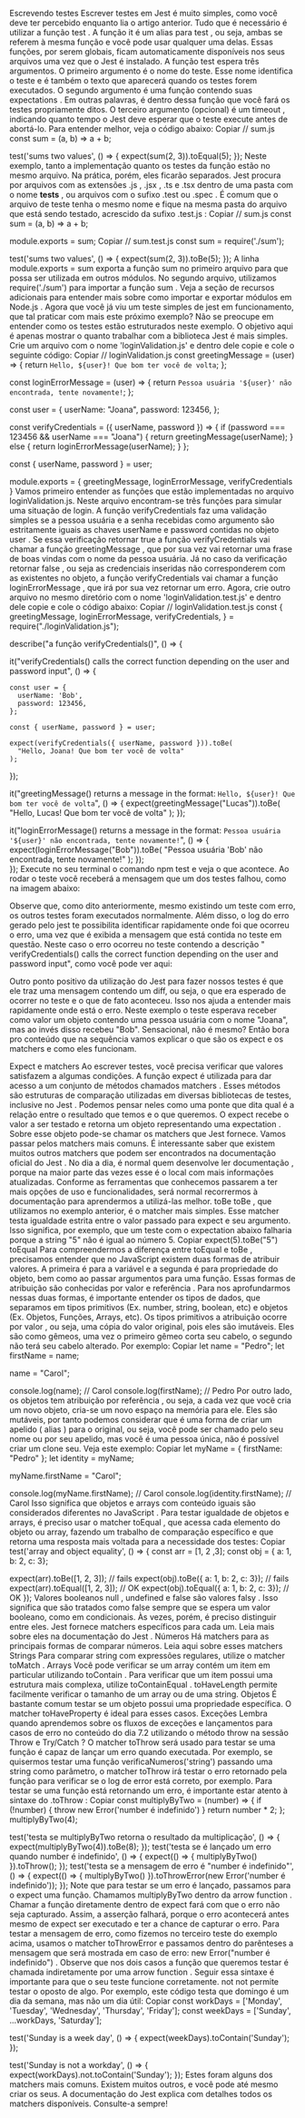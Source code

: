 Escrevendo testes
Escrever testes em Jest é muito simples, como você deve ter percebido enquanto lia o artigo anterior. Tudo que é necessário é utilizar a função test . A função it é um alias para test , ou seja, ambas se referem à mesma função e você pode usar qualquer uma delas. Essas funções, por serem globais, ficam automaticamente disponíveis nos seus arquivos uma vez que o Jest é instalado.
A função test espera três argumentos. O primeiro argumento é o nome do teste. Esse nome identifica o teste e é também o texto que aparecerá quando os testes forem executados. O segundo argumento é uma função contendo suas expectations . Em outras palavras, é dentro dessa função que você fará os testes propriamente ditos. O terceiro argumento (opcional) é um timeout , indicando quanto tempo o Jest deve esperar que o teste execute antes de abortá-lo.
Para entender melhor, veja o código abaixo:
Copiar
// sum.js
const sum = (a, b) => a + b;

test('sums two values', () => {
  expect(sum(2, 3)).toEqual(5);
});
Neste exemplo, tanto a implementação quanto os testes da função estão no mesmo arquivo. Na prática, porém, eles ficarão separados. Jest procura por arquivos com as extensões .js , .jsx , .ts e .tsx dentro de uma pasta com o nome __tests__ , ou arquivos com o sufixo .test ou .spec . É comum que o arquivo de teste tenha o mesmo nome e fique na mesma pasta do arquivo que está sendo testado, acrescido da sufixo .test.js :
Copiar
// sum.js
const sum = (a, b) => a + b;

module.exports = sum;
Copiar
// sum.test.js
const sum = require('./sum');

test('sums two values', () => {
  expect(sum(2, 3)).toBe(5);
});
A linha module.exports = sum exporta a função sum no primeiro arquivo para que possa ser utilizada em outros módulos. No segundo arquivo, utilizamos require('./sum') para importar a função sum . Veja a seção de recursos adicionais para entender mais sobre como importar e exportar módulos em Node.js .
Agora que você já viu um teste simples de jest em funcionamento, que tal praticar com mais este próximo exemplo? Não se preocupe em entender como os testes estão estruturados neste exemplo. O objetivo aqui é apenas mostrar o quanto trabalhar com a biblioteca Jest é mais simples.
Crie um arquivo com o nome 'loginValidation.js' e dentro dele copie e cole o seguinte código:
Copiar
// loginValidation.js
const greetingMessage = (user) => {
  return `Hello, ${user}! Que bom ter você de volta`;
};

const loginErrorMessage = (user) => {
  return `Pessoa usuária '${user}' não encontrada, tente novamente!`;
};

const user = {
  userName: "Joana",
  password: 123456,
};

const verifyCredentials = ({ userName, password }) => {
  if (password === 123456 && userName === "Joana") {
    return greetingMessage(userName);
  } else {
    return loginErrorMessage(userName);
  }
};

const { userName, password } = user;

module.exports = { greetingMessage, loginErrorMessage, verifyCredentials }
Vamos primeiro entender as funções que estão implementadas no arquivo loginValidation.js. Neste arquivo encontram-se três funções para simular uma situação de login. A função verifyCredentials faz uma validação simples se a pessoa usuária e a senha recebidas como argumento são estritamente iguais as chaves userName e password contidas no objeto user . Se essa verificação retornar true a função verifyCredentials vai chamar a função greetingMessage , que por sua vez vai retornar uma frase de boas vindas com o nome da pessoa usuária. Já no caso da verificação retornar false , ou seja as credenciais inseridas não corresponderem com as existentes no objeto, a função verifyCredentials vai chamar a função loginErrorMessage , que irá por sua vez retornar um erro.
Agora, crie outro arquivo no mesmo diretório com o nome 'loginValidation.test.js' e dentro dele copie e cole o código abaixo:
Copiar
// loginValidation.test.js
const {
  greetingMessage,
  loginErrorMessage,
  verifyCredentials,
} = require("./loginValidation.js");

describe("a função verifyCredentials()", () => {
  
  it("verifyCredentials() calls the correct function depending on the user and password input", () => {
    
    const user = {
      userName: 'Bob',
      password: 123456,
    };
      
    const { userName, password } = user;

    expect(verifyCredentials({ userName, password })).toBe(
      "Hello, Joana! Que bom ter você de volta"
    ); 
  });

  it("greetingMessage() returns a message in the format: `Hello, ${user}! Que bom ter você de volta`", () => {
    expect(greetingMessage("Lucas")).toBe(
      "Hello, Lucas! Que bom ter você de volta"
    );
  });

  it("loginErrorMessage() returns a message in the format: `Pessoa usuária '${user}' não encontrada, tente novamente!`", () => {
    expect(loginErrorMessage("Bob")).toBe(
      "Pessoa usuária 'Bob' não encontrada, tente novamente!"
    );
  });  
});
Execute no seu terminal o comando npm test e veja o que acontece. Ao rodar o teste você receberá a mensagem que um dos testes falhou, como na imagem abaixo:

Observe que, como dito anteriormente, mesmo existindo um teste com erro, os outros testes foram executados normalmente. Além disso, o log do erro gerado pelo jest te possibilita identificar rapidamente onde foi que ocorreu o erro, uma vez que é exibida a mensagem que está contida no teste em questão. Neste caso o erro ocorreu no teste contendo a descrição " verifyCredentials() calls the correct function depending on the user and password input", como você pode ver aqui:

Outro ponto positivo da utilização do Jest para fazer nossos testes é que ele traz uma mensagem contendo um diff, ou seja, o que era esperado de ocorrer no teste e o que de fato aconteceu. Isso nos ajuda a entender mais rapidamente onde está o erro. Neste exemplo o teste esperava receber como valor um objeto contendo uma pessoa usuária com o nome "Joana", mas ao invés disso recebeu "Bob".
Sensacional, não é mesmo? Então bora pro conteúdo que na sequência vamos explicar o que são os expect e os matchers e como eles funcionam.

Expect e matchers
Ao escrever testes, você precisa verificar que valores satisfazem a algumas condições. A função expect é utilizada para dar acesso a um conjunto de métodos chamados matchers . Esses métodos são estruturas de comparação utilizadas em diversas bibliotecas de testes, inclusive no Jest . Podemos pensar neles como uma ponte que dita qual é a relação entre o resultado que temos e o que queremos. O expect recebe o valor a ser testado e retorna um objeto representando uma expectation . Sobre esse objeto pode-se chamar os matchers que Jest fornece.
Vamos passar pelos matchers mais comuns. É interessante saber que existem muitos outros matchers que podem ser encontrados na documentação oficial do Jest . No dia a dia, é normal quem desenvolve ler documentação , porque na maior parte das vezes esse é o local com mais informações atualizadas. Conforme as ferramentas que conhecemos passarem a ter mais opções de uso e funcionalidades, será normal recorrermos à documentação para aprendermos a utilizá-las melhor.
toBe
toBe , que utilizamos no exemplo anterior, é o matcher mais simples. Esse matcher testa igualdade estrita entre o valor passado para expect e seu argumento. Isso significa, por exemplo, que um teste com o expectation abaixo falharia porque a string "5" não é igual ao número 5.
Copiar
expect(5).toBe("5")
toEqual
Para compreendermos a diferença entre toEqual e toBe , precisamos entender que no JavaScript existem duas formas de atribuir valores. A primeira é para a variável e a segunda é para propriedade do objeto, bem como ao passar argumentos para uma função. Essas formas de atribuição são conhecidas por valor e referência .
Para nos aprofundarmos nessas duas formas, é importante entender os tipos de dados, que separamos em tipos primitivos (Ex. number, string, boolean, etc) e objetos (Ex. Objetos, Funções, Arrays, etc).
Os tipos primitivos a atribuição ocorre por valor , ou seja, uma cópia do valor original, pois eles são imutáveis. Eles são como gêmeos, uma vez o primeiro gêmeo corta seu cabelo, o segundo não terá seu cabelo alterado. Por exemplo:
Copiar
let name = "Pedro";
let firstName = name;

name = "Carol";

console.log(name); // Carol
console.log(firstName); // Pedro
Por outro lado, os objetos tem atribuição por referência , ou seja, a cada vez que você cria um novo objeto, cria-se um novo espaço na memória para ele. Eles são mutáveis, por tanto podemos considerar que é uma forma de criar um apelido ( alias ) para o original, ou seja, você pode ser chamado pelo seu nome ou por seu apelido, mas você é uma pessoa única, não é possível criar um clone seu. Veja este exemplo:
Copiar
let myName = { firstName: "Pedro" };
let identity = myName;

myName.firstName = "Carol";

console.log(myName.firstName); // Carol
console.log(identity.firstName); // Carol
Isso significa que objetos e arrays com conteúdo iguais são considerados diferentes no JavaScript . Para testar igualdade de objetos e arrays, é preciso usar o matcher toEqual , que acessa cada elemento do objeto ou array, fazendo um trabalho de comparação específico e que retorna uma resposta mais voltada para a necessidade dos testes:
Copiar
test('array and object equality', () => {
  const arr = [1, 2 ,3];
  const obj = { a: 1, b: 2, c: 3};

  expect(arr).toBe([1, 2, 3]); // fails
  expect(obj).toBe({ a: 1, b: 2, c: 3}); // fails
  expect(arr).toEqual([1, 2, 3]); // OK
  expect(obj).toEqual({ a: 1, b: 2, c: 3}); // OK
});
Valores booleanos
null , undefined e false são valores falsy . Isso significa que são tratados como false sempre que se espera um valor booleano, como em condicionais. Às vezes, porém, é preciso distinguir entre eles. Jest fornece matchers específicos para cada um. Leia mais sobre eles na documentação do Jest .
Números
Há matchers para as principais formas de comparar números. Leia aqui sobre esses matchers
Strings
Para comparar string com expressões regulares, utilize o matcher toMatch .
Arrays
Você pode verificar se um array contém um item em particular utilizando toContain . Para verificar que um item possui uma estrutura mais complexa, utilize toContainEqual . toHaveLength permite facilmente verificar o tamanho de um array ou de uma string.
Objetos
É bastante comum testar se um objeto possui uma propriedade específica. O matcher toHaveProperty é ideal para esses casos.
Exceções
Lembra quando aprendemos sobre os fluxos de exceções e lançamentos para casos de erro no conteúdo do dia 7.2 utilizando o método throw na sessão Throw e Try/Catch ? O matcher toThrow será usado para testar se uma função é capaz de lançar um erro quando executada. Por exemplo, se quisermos testar uma função verificaNumeros('string') passando uma string como parâmetro, o matcher toThrow irá testar o erro retornado pela função para verificar se o log de error está correto, por exemplo. Para testar se uma função está retornando um erro, é importante estar atento à sintaxe do .toThrow :
Copiar
const multiplyByTwo = (number) => {
  if (!number) {
    throw new Error('number é indefinido')
  }
  return number * 2;
};
multiplyByTwo(4);

test('testa se multiplyByTwo retorna o resultado da multiplicação', () => {
  expect(multiplyByTwo(4)).toBe(8);
});
test('testa se é lançado um erro quando number é indefinido', () => {
  expect(() => { multiplyByTwo() }).toThrow();
});
test('testa se a mensagem de erro é "number é indefinido"', () => {
  expect(() => { multiplyByTwo() }).toThrowError(new Error('number é indefinido'));
});
Note que para testar se um erro é lançado, passamos para o expect uma função. Chamamos multiplyByTwo dentro da arrow function . Chamar a função diretamente dentro de expect fará com que o erro não seja capturado. Assim, a asserção falhará, porque o erro acontecerá antes mesmo de expect ser executado e ter a chance de capturar o erro. Para testar a mensagem de erro, como fizemos no terceiro teste do exemplo acima, usamos o matcher toThrowError e passamos dentro do parênteses a mensagem que será mostrada em caso de erro: new Error("number é indefinido") . Observe que nos dois casos a função que queremos testar é chamada indiretamente por uma arrow function . Seguir essa sintaxe é importante para que o seu teste funcione corretamente.
not
not permite testar o oposto de algo. Por exemplo, este código testa que domingo é um dia da semana, mas não um dia útil:
Copiar
const workDays = ['Monday', 'Tuesday', 'Wednesday', 'Thursday', 'Friday'];
const weekDays = ['Sunday', ...workDays, 'Saturday'];

test('Sunday is a week day', () => {
  expect(weekDays).toContain('Sunday');
});

test('Sunday is not a workday', () => {
  expect(workDays).not.toContain('Sunday');
});
Estes foram alguns dos matchers mais comuns. Existem muitos outros, e você pode até mesmo criar os seus. A documentação do Jest explica com detalhes todos os matchers disponíveis. Consulte-a sempre!

